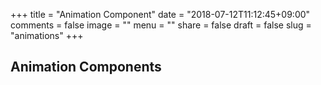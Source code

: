 +++
title = "Animation Component"
date = "2018-07-12T11:12:45+09:00"
comments = false
image = ""
menu = ""
share = false
draft = false
slug = "animations"
+++

## Animation Components

